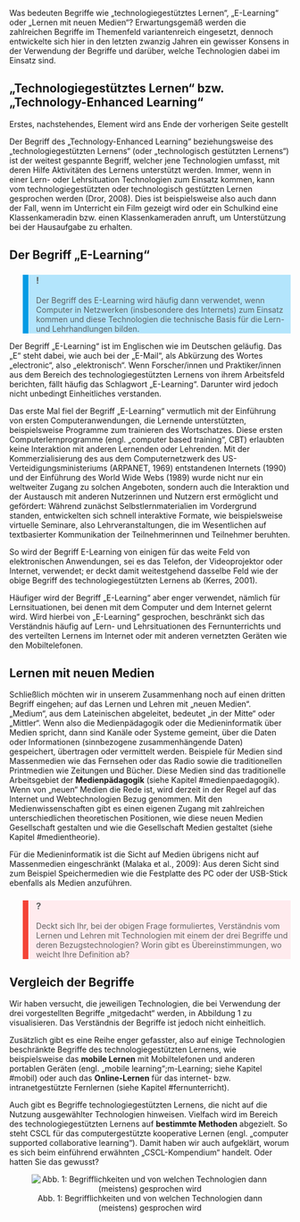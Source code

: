 <!-- filename: 02_Grundbegriffe_im_Themenfeld.md -->
<!-- title: Grundbegriffe im Themenfeld -->

Was bedeuten Begriffe wie „technologiegestütztes Lernen“, „E-Learning“ oder „Lernen mit neuen Medien“? Erwartungsgemäß werden die zahlreichen Begriffe im Themenfeld variantenreich eingesetzt, dennoch entwickelte sich hier in den letzten zwanzig Jahren ein gewisser Konsens in der Verwendung der Begriffe und darüber, welche Technologien dabei im Einsatz sind.

## „Technologiegestütztes Lernen“ bzw. „Technology-Enhanced Learning“

Erstes, nachstehendes, Element wird ans Ende der vorherigen Seite gestellt

Der Begriff des „Technology-Enhanced Learning“ beziehungsweise des „technologiegestützten Lernens“ (oder „technologisch gestützten Lernens“) ist der weitest gespannte Begriff, welcher jene Technologien umfasst, mit deren Hilfe Aktivitäten des Lernens unterstützt werden. Immer, wenn in einer Lern- oder Lehrsituation Technologien zum Einsatz kommen, kann vom technologiegestützten oder technologisch gestützten Lernen gesprochen werden (Dror, 2008). Dies ist beispielsweise also auch dann der Fall, wenn im Unterricht ein Film gezeigt wird oder ein Schulkind eine Klassenkameradin bzw. einen Klassenkameraden anruft, um Unterstützung bei der Hausaufgabe zu erhalten.

## Der Begriff „E-Learning“

<blockquote style="background: #B3E5FC; border-left: 10px solid #039BE5">

### !

Der Begriff des E-Learning wird häufig dann verwendet, wenn Computer in Netzwerken (insbesondere des Internets) zum Einsatz kommen und diese Technologien die technische Basis für die Lern- und Lehrhandlungen bilden.

</blockquote>

Der Begriff „E-Learning“ ist im Englischen wie im Deutschen geläufig. Das „E“ steht dabei, wie auch bei der „E-Mail“, als Abkürzung des Wortes „electronic“, also „elektronisch“. Wenn Forscher/innen und Praktiker/innen aus dem Bereich des technologiegestützten Lernens von ihrem Arbeitsfeld berichten, fällt häufig das Schlagwort „E-Learning“. Darunter wird jedoch nicht unbedingt Einheitliches verstanden.

Das erste Mal fiel der Begriff „E-Learning“ vermutlich mit der Einführung von ersten Computeranwendungen, die Lernende unterstützten, beispielsweise Programme zum trainieren des Wortschatzes. Diese ersten Computerlernprogramme (engl. „computer based training“, CBT) erlaubten keine Interaktion mit anderen Lernenden oder Lehrenden. Mit der Kommerzialisierung des aus dem Computernetzwerk des US-Verteidigungsministeriums (ARPANET, 1969) entstandenen Internets (1990) und der Einführung des World Wide Webs (1989) wurde nicht nur ein weltweiter Zugang zu solchen Angeboten, sondern auch die Interaktion und der Austausch mit anderen Nutzerinnen und Nutzern erst ermöglicht und gefördert: Während zunächst Selbstlernmaterialien im Vordergrund standen, entwickelten sich schnell interaktive Formate, wie beispielsweise virtuelle Seminare, also Lehrveranstaltungen, die im Wesentlichen auf textbasierter Kommunikation der Teilnehmerinnen und Teilnehmer beruhten.

So wird der Begriff E-Learning von einigen für das weite Feld von elektronischen Anwendungen, sei es das Telefon, der Videoprojektor oder Internet, verwendet; er deckt damit weitestgehend dasselbe Feld wie der obige Begriff des technologiegestützten Lernens ab (Kerres, 2001).

Häufiger wird der Begriff „E-Learning“ aber enger verwendet, nämlich für Lernsituationen, bei denen mit dem Computer und dem Internet gelernt wird. Wird hierbei von „E-Learning“ gesprochen, beschränkt sich das Verständnis häufig auf Lern- und Lehrsituationen des Fernunterrichts und des verteilten Lernens im Internet oder mit anderen vernetzten Geräten wie den Mobiltelefonen.

## Lernen mit neuen Medien

Schließlich möchten wir in unserem Zusammenhang noch auf einen dritten Begriff eingehen; auf das Lernen und Lehren mit „neuen Medien“. „Medium“, aus dem Lateinischen abgeleitet, bedeutet „in der Mitte“ oder „Mittler“. Wenn also die Medienpädagogik oder die Medieninformatik über Medien spricht, dann sind Kanäle oder Systeme gemeint, über die Daten oder Informationen (sinnbezogene zusammenhängende Daten) gespeichert, übertragen oder vermittelt werden. Beispiele für Medien sind Massenmedien wie das Fernsehen oder das Radio sowie die traditionellen Printmedien wie Zeitungen und Bücher. Diese Medien sind das traditionelle Arbeitsgebiet der **Medienpädagogik** (siehe Kapitel #medienpaedagogik). Wenn von „neuen“ Medien die Rede ist, wird derzeit in der Regel auf das Internet und Webtechnologien Bezug genommen. Mit den Medienwissenschaften gibt es einen eigenen Zugang mit zahlreichen unterschiedlichen theoretischen Positionen, wie diese neuen Medien Gesellschaft gestalten und wie die Gesellschaft Medien gestaltet (siehe Kapitel #medientheorie).

Für die Medieninformatik ist die Sicht auf Medien übrigens nicht auf Massenmedien eingeschränkt (Malaka et al., 2009): Aus deren Sicht sind zum Beispiel Speichermedien wie die Festplatte des PC oder der USB-Stick ebenfalls als Medien anzuführen.

<blockquote style="background: #FFEBEE; border-left: 10px solid #F44336">

### ?

Deckt sich Ihr, bei der obigen Frage formuliertes, Verständnis vom Lernen und Lehren mit Technologien mit einem der drei Begriffe und deren Bezugstechnologien? Worin gibt es Übereinstimmungen, wo weicht Ihre Definition ab?

</blockquote>

## Vergleich der Begriffe

Wir haben versucht, die jeweiligen Technologien, die bei Verwendung der drei vorgestellten Begriffe „mitgedacht“ werden, in Abbildung 1 zu visualisieren. Das Verständnis der Begriffe ist jedoch nicht einheitlich.

Zusätzlich gibt es eine Reihe enger gefasster, also auf einige Technologien beschränkte Begriffe des technologiegestützten Lernens, wie beispielsweise das **mobile Lernen** mit Mobiltelefonen und anderen portablen Geräten (engl. „mobile learning“;m-Learning; siehe Kapitel #mobil) oder auch das **Online-Lernen** für das internet- bzw. intranetgestützte Fernlernen (siehe Kapitel #fernunterricht).

Auch gibt es Begriffe technologiegestützten Lernens, die nicht auf die Nutzung ausgewählter Technologien hinweisen. Vielfach wird im Bereich des technologiegestützten Lernens auf **bestimmte Methoden** abgezielt. So steht CSCL für das computergestützte kooperative Lernen (engl. „computer supported collaborative learning“). Damit haben wir auch aufgeklärt, worum es sich beim einführend erwähnten „CSCL-Kompendium“ handelt. Oder hatten Sie das gewusst?

<center><figure>
  <img src="https://raw.githubusercontent.com/ed-tech-at/L3T/refs/heads/main/02_Einfuehrung/img/01_Begrifflichkeiten_und_von_welchen_Technologien_dann_meistens_gesprochen_wird.png" alt="Abb. 1: Begrifflichkeiten und von welchen Technologien dann (meistens) gesprochen wird">
  <figcaption>Abb. 1: Begrifflichkeiten und von welchen Technologien dann (meistens) gesprochen wird</figcaption>
</figure></center>

